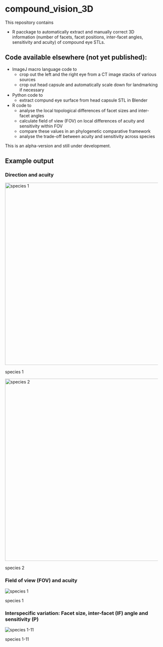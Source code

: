 # compound_vision_3D
This repository contains
* R pacckage to automatically extract and manually correct 3D information (number of facets, facet positions, inter-facet angles, sensitivity and acuity) of compound eye STLs.

## Code available elsewhere (not yet published):
* ImageJ macro language code to
    * crop out the left and the right eye from a CT image stacks of various sources
    * crop out head capsule and automatically scale down for landmarking if necessary
* Python code to
  * extract compund eye surface from head capsule STL in Blender
* R code to 
  * analyse the local topological differences of facet sizes and inter-facet angles
  * calculate field of view (FOV) on local differences of acuity and sensitivity within FOV
  * compare these values in an phylogenetic comparative framework
  * analyse the trade-off between acuity and sensitivity across species

This is an alpha-version and still under development.

## Example output
### Direction and acuity
<img src="https://live.staticflickr.com/65535/52077372779_5dafd04018_o.gif" alt="species 1" width="600"/>

species 1

<img src="https://live.staticflickr.com/65535/52076138677_8fb88204ae_o.gif" alt="species 2" width="600"/>

species 2


### Field of view (FOV) and acuity
![species 1](https://live.staticflickr.com/65535/52076088442_1bff87d231_o.png)

species 1

### Interspecific variation: Facet size, inter-facet (IF) angle and sensitivity (P)
![species 1-11](https://live.staticflickr.com/65535/52077614450_71d1ecd3bc_o.png)

species 1-11
